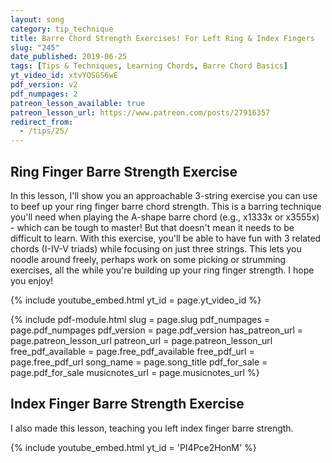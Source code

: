 ```yaml
---
layout: song
category: tip_technique
title: Barre Chord Strength Exercises! For Left Ring & Index Fingers
slug: "245"
date_published: 2019-06-25
tags: [Tips & Techniques, Learning Chords, Barre Chord Basics]
yt_video_id: xtvYQSGS6wE
pdf_version: v2
pdf_numpages: 2
patreon_lesson_available: true
patreon_lesson_url: https://www.patreon.com/posts/27916357
redirect_from:
  - /tips/25/
---
```


## Ring Finger Barre Strength Exercise

In this lesson, I'll show you an approachable 3-string exercise you can use to beef up your ring finger barre chord strength. This is a barring technique you'll need when playing the A-shape barre chord (e.g., x1333x or x3555x) - which can be tough to master! But that doesn't mean it needs to be difficult to learn. With this exercise, you'll be able to have fun with 3 related chords (I-IV-V triads) while focusing on just three strings. This lets you noodle around freely, perhaps work on some picking or strumming exercises, all the while you're building up your ring finger strength. I hope you enjoy!

{% include youtube_embed.html yt_id = page.yt_video_id %}

{% include pdf-module.html slug = page.slug pdf_numpages = page.pdf_numpages pdf_version = page.pdf_version has_patreon_url = page.patreon_lesson_url patreon_url = page.patreon_lesson_url free_pdf_available = page.free_pdf_available free_pdf_url = page.free_pdf_url song_name = page.song_title pdf_for_sale = page.pdf_for_sale musicnotes_url = page.musicnotes_url %}

<!-- Check back in a few minutes! Posting it now... -->

<!-- Coming later this morning! Check back soon... -->

## Index Finger Barre Strength Exercise

I also made this lesson, teaching you left index finger barre strength.

{% include youtube_embed.html yt_id = 'PI4Pce2HonM' %}
